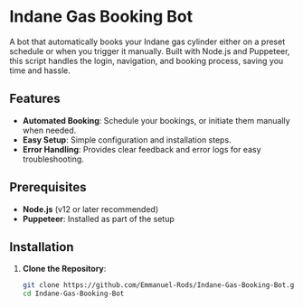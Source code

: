 # Indane Gas Booking Bot

A bot that automatically books your Indane gas cylinder either on a preset schedule or when you trigger it manually. Built with Node.js and Puppeteer, this script handles the login, navigation, and booking process, saving you time and hassle.

## Features

- **Automated Booking**: Schedule your bookings, or initiate them manually when needed.
- **Easy Setup**: Simple configuration and installation steps.
- **Error Handling**: Provides clear feedback and error logs for easy troubleshooting.

## Prerequisites

- **Node.js** (v12 or later recommended)
- **Puppeteer**: Installed as part of the setup

## Installation

1. **Clone the Repository**:
   ```bash
   git clone https://github.com/Emmanuel-Rods/Indane-Gas-Booking-Bot.git
   cd Indane-Gas-Booking-Bot
   ``` 
